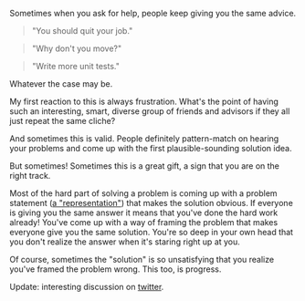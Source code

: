 Sometimes when you ask for help, people keep giving you the same advice.

> "You should quit your job."

> "Why don't you move?"

> "Write more unit tests."

Whatever the case may be.

My first reaction to this is always frustration. What's the point of having such an interesting, smart, diverse group of friends and advisors if they all just repeat the same cliche?

And sometimes this is valid. People definitely pattern-match on hearing your problems and come up with the first plausible-sounding solution idea.

But sometimes! Sometimes this is a great gift, a sign that you are on the right track.

Most of the hard part of solving a problem is coming up with a problem statement ([a "representation"](https://twitter.com/louispotok/status/924302885122326530)) that makes the solution obvious. If everyone is giving you the same answer it means that you've done the hard work already! You've come up with a way of framing the problem that makes everyone give you the same solution. You're so deep in your own head that you don't realize the answer when it's staring right up at you.

Of course, sometimes the "solution" is so unsatisfying that you realize you've framed the problem wrong. This too, is progress.

Update: interesting discussion on [twitter](https://twitter.com/louispotok/status/1298417099090493440).
